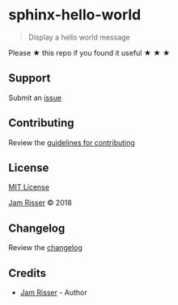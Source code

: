 # sphinx-hello-world

> Display a hello world message

Please &#9733; this repo if you found it useful &#9733; &#9733; &#9733;


## Support

Submit an [issue](https://github.com/jamrizzi/sphinx-hello-world/issues/new)


## Contributing

Review the [guidelines for contributing](https://github.com/jamrizzi/sphinx-hello-world/blob/master/CONTRIBUTING.md)


## License

[MIT License](https://github.com/jamrizzi/sphinx-hello-world/blob/master/LICENSE)

[Jam Risser](https://jam.jamrizzi.com) &copy; 2018


## Changelog

Review the [changelog](https://github.com/jamrizzi/sphinx-hello-world/blob/master/CHANGELOG.md)


## Credits

* [Jam Risser](https://jam.jamrizzi.com) - Author
